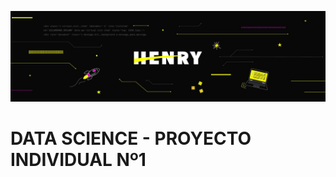 ![Banner](https://github.com/OctavioAlvarez1/proyecto-individual-1-Soy-Henry/blob/main/Images/henry.jfif)
# DATA SCIENCE - PROYECTO INDIVIDUAL Nº1
